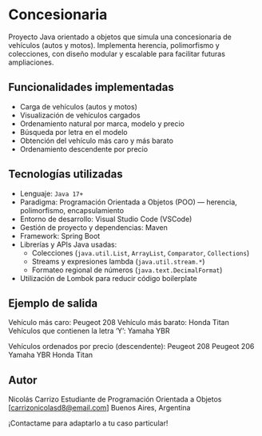 # Concesionaria

Proyecto Java orientado a objetos que simula una concesionaria de vehículos (autos y motos). Implementa herencia, polimorfismo y colecciones, con diseño modular y escalable para facilitar futuras ampliaciones.

## Funcionalidades implementadas

-  Carga de vehículos (autos y motos)
-  Visualización de vehículos cargados
-  Ordenamiento natural por marca, modelo y precio
-  Búsqueda por letra en el modelo
-  Obtención del vehículo más caro y más barato
-  Ordenamiento descendente por precio

## Tecnologías utilizadas

- Lenguaje: `Java 17+`
- Paradigma: Programación Orientada a Objetos (POO) — herencia, polimorfismo, encapsulamiento
- Entorno de desarrollo: Visual Studio Code (VSCode)
- Gestión de proyecto y dependencias: Maven
- Framework: Spring Boot
- Librerías y APIs Java usadas:
  - Colecciones (`java.util.List`, `ArrayList`, `Comparator`, `Collections`)
  - Streams y expresiones lambda (`java.util.stream.*`)
  - Formateo regional de números (`java.text.DecimalFormat`)
- Utilización de Lombok para reducir código boilerplate

## Ejemplo de salida

Vehículo más caro: Peugeot 208
Vehículo más barato: Honda Titan
Vehículos que contienen la letra ‘Y’: Yamaha YBR

Vehículos ordenados por precio (descendente):
Peugeot 208
Peugeot 206
Yamaha YBR
Honda Titan

## Autor
Nicolás Carrizo
Estudiante de Programación Orientada a Objetos
[carrizonicolasd8@email.com]
Buenos Aires, Argentina


¡Contactame para adaptarlo a tu caso particular!



